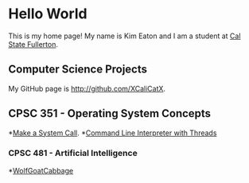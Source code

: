 # Hello World
This is my home page! My name is Kim Eaton and I am a student at [Cal State Fullerton](http://www.fullerton.edu/).

## Computer Science Projects
My GitHub page is http://github.com/XCaliCatX.
## CPSC 351 - Operating System Concepts
*[Make a System Call](https://github.com/XCaliCatX/351-OS-Concepts/blob/main/Makeasystemcall).
*[Command Line Interpreter with Threads](https://github.com/XCaliCatX/351-OS-Concepts/blob/main/Threads)
### CPSC 481 -  Artificial Intelligence
*[WolfGoatCabbage](https://github.com/XCaliCatX/aima-python/blob/master/wolfgoatcabbage.py)
